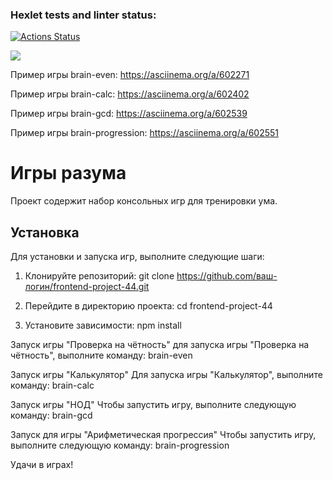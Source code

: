 ### Hexlet tests and linter status:
[![Actions Status](https://github.com/MostOfLuck/frontend-project-44/workflows/hexlet-check/badge.svg)](https://github.com/MostOfLuck/frontend-project-44/actions)

<a href="https://codeclimate.com/github/MostOfLuck/frontend-project-44/maintainability"><img src="https://api.codeclimate.com/v1/badges/5d2f223b657ef254075f/maintainability" /></a>

Пример игры brain-even: https://asciinema.org/a/602271

Пример игры brain-calc: https://asciinema.org/a/602402

Пример игры brain-gcd: https://asciinema.org/a/602539

Пример игры brain-progression: https://asciinema.org/a/602551

# Игры разума

Проект содержит набор консольных игр для тренировки ума.

## Установка

Для установки и запуска игр, выполните следующие шаги:








1. Клонируйте репозиторий: git clone https://github.com/ваш-логин/frontend-project-44.git

2. Перейдите в директорию проекта:
cd frontend-project-44

3. Установите зависимости:
npm install

Запуск игры "Проверка на чётность"
для запуска игры "Проверка на чётность", выполните команду:
brain-even

Запуск игры "Калькулятор"
Для запуска игры "Калькулятор", выполните команду:
brain-calc

Запуск игры "НОД"
Чтобы запустить игру, выполните следующую команду:
brain-gcd

Запуск для игры "Арифметическая прогрессия"
Чтобы запустить игру, выполните следующую команду:
brain-progression


Удачи в играх!
